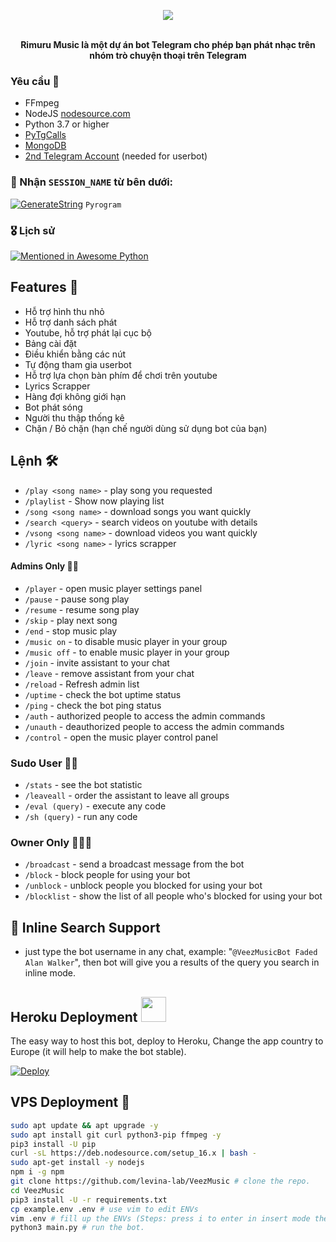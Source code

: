 <p align="center"><a href="https://t.me/VeezMusicBot"><img src="https://image.lag.vn/upload/news/21/09/15/tensei-shitara-slime-datta-ken-tap-48-7_QLNX.jpg"></a></p>
<p align="center">
    <br><b>Rimuru Music là một dự án bot Telegram cho phép bạn phát nhạc trên nhóm trò chuyện thoại trên Telegram</b><br>
</p>


<h3>Yêu cầu 📝</h3>

- FFmpeg
- NodeJS [nodesource.com](https://nodesource.com/)
- Python 3.7 or higher
- [PyTgCalls](https://github.com/pytgcalls/pytgcalls)
- [MongoDB](https://cloud.mongodb.com/)
- [2nd Telegram Account](https://telegram.org/blog/themes-accounts#multiple-accounts) (needed for userbot)

### 🧪 Nhận `SESSION_NAME` từ bên dưới:

[![GenerateString](https://img.shields.io/badge/repl.it-generateString-yellowgreen)](https://replit.com/@levinalab/StringSession#main.py) ``Pyrogram``

### 🎖 Lịch sử

[![Mentioned in Awesome Python](https://awesome.re/mentioned-badge.svg)](https://github.com/RimuruVN/VCPlayMusic)

## Features 🔮

- Hỗ trợ hình thu nhỏ
- Hỗ trợ danh sách phát
- Youtube, hỗ trợ phát lại cục bộ
- Bảng cài đặt
- Điều khiển bằng các nút
- Tự động tham gia userbot
- Hỗ trợ lựa chọn bàn phím để chơi trên youtube
- Lyrics Scrapper
- Hàng đợi không giới hạn
- Bot phát sóng
- Người thu thập thống kê
- Chặn / Bỏ chặn (hạn chế người dùng sử dụng bot của bạn)

## Lệnh 🛠

- `/play <song name>` - play song you requested
- `/playlist` - Show now playing list
- `/song <song name>` - download songs you want quickly
- `/search <query>` - search videos on youtube with details
- `/vsong <song name>` - download videos you want quickly
- `/lyric <song name>` - lyrics scrapper

#### Admins Only 👷‍♂️
- `/player` - open music player settings panel
- `/pause` - pause song play
- `/resume` - resume song play
- `/skip` - play next song
- `/end` - stop music play
- `/music on` - to disable music player in your group
- `/music off` - to enable music player in your group
- `/join` - invite assistant to your chat
- `/leave` - remove assistant from your chat
- `/reload` - Refresh admin list
- `/uptime` - check the bot uptime status
- `/ping` - check the bot ping status
- `/auth` - authorized people to access the admin commands
- `/unauth` - deauthorized people to access the admin commands
- `/control` - open the music player control panel

### Sudo User 🧙‍♂️
- `/stats` - see the bot statistic
- `/leaveall` - order the assistant to leave all groups
- `/eval (query)` - execute any code
- `/sh (query)` - run any code

### Owner Only 👨🏻‍✈️
- `/broadcast` - send a broadcast message from the bot
- `/block` - block people for using your bot
- `/unblock` - unblock people you blocked for using your bot
- `/blocklist` - show the list of all people who's blocked for using your bot

## 🔎 Inline Search Support
- just type the bot username in any chat, example: "`@VeezMusicBot Faded Alan Walker`", then bot will give you a results of the query you search in inline mode.

## Heroku Deployment <img src="./etc/Kenpurple.gif" width="40px">
The easy way to host this bot, deploy to Heroku, Change the app country to Europe (it will help to make the bot stable).

[![Deploy](https://www.herokucdn.com/deploy/button.svg)](https://heroku.com/deploy?template=https://github.com/levina-lab/veezmusic)

## VPS Deployment 📡

```sh
sudo apt update && apt upgrade -y
sudo apt install git curl python3-pip ffmpeg -y
pip3 install -U pip
curl -sL https://deb.nodesource.com/setup_16.x | bash -
sudo apt-get install -y nodejs
npm i -g npm
git clone https://github.com/levina-lab/VeezMusic # clone the repo.
cd VeezMusic
pip3 install -U -r requirements.txt
cp example.env .env # use vim to edit ENVs
vim .env # fill up the ENVs (Steps: press i to enter in insert mode then edit the file. Press Esc to exit the editing mode then type :wq! and press Enter key to save the file).
python3 main.py # run the bot.
```
